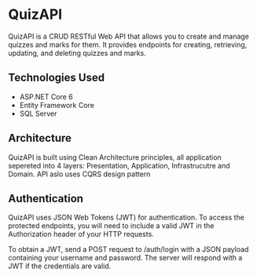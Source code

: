 
# QuizAPI

QuizAPI is a CRUD RESTful Web API that allows you to create and manage quizzes and marks for them. It provides endpoints for creating, retrieving, updating, and deleting quizzes and marks.

## Technologies Used

- ASP.NET Core 6
- Entity Framework Core
- SQL Server

## Architecture

QuizAPI is built using Clean Architecture principles, all application sepereted into 4 layers: Presentation, Application, Infrastrucutre and Domain. API aslo uses CQRS design pattern

## Authentication

QuizAPI uses JSON Web Tokens (JWT) for authentication. To access the protected endpoints, you will need to include a valid JWT in the Authorization header of your HTTP requests.

To obtain a JWT, send a POST request to /auth/login with a JSON payload containing your username and password. The server will respond with a JWT if the credentials are valid.




